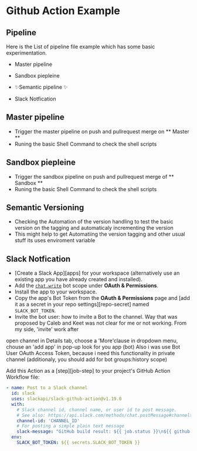 # Github Action Example

## Pipeline


Here is the List of pipeline file example which has some basic experimentation.

- Master pipeline
- Sandbox piepleine


- ✨Semantic pipeline ✨
- Slack Notfication

## Master pipeline

- Trigger the master pipeline on push and pullrequest merge on ** Master **
- Runing the basic Shell Command to check the shell scripts

## Sandbox piepleine

- Trigger the sandbox pipeline on push and pullrequest merge of ** Sandbox **
- Runing the basic Shell Command to check the shell scripts

## Semantic Versioning

- Checking the Automation of the version handling to test the basic version on the tagging and automaticaly incrementing the version
- This might help to get Automatiing the version tagging and other usual stuff its uses enviroment variable

## Slack Notfication

* [Create a Slack App][apps] for your workspace (alternatively use an existing app you have already created and installed).
* Add the [`chat.write`](https://api.slack.com/scopes/chat:write) bot scope under **OAuth & Permissions**.
* Install the app to your workspace.
* Copy the app's Bot Token from the **OAuth & Permissions** page and [add it as a secret in your repo settings][repo-secret] named `SLACK_BOT_TOKEN`.
* Invite the bot user: how to invite a Bot to the channel. Way that was proposed by Caleb and Keet was not clear for me or not working. From my side, 'invite' work after

open channel
in Details tab, choose a 'More'clause
in dropdown menu, chouse an 'add app'
in pop-up look for you app (bot)
Also i was use Bot User OAuth Access Token, because i need this functionality in private channel (additionaly, you should add for bot groups:history scope)

Add this Action as a [step][job-step] to your project's GitHub Action Workflow file:

```yaml
- name: Post to a Slack channel
  id: slack
  uses: slackapi/slack-github-action@v1.19.0
  with:
    # Slack channel id, channel name, or user id to post message.
    # See also: https://api.slack.com/methods/chat.postMessage#channels
    channel-id: 'CHANNEL_ID'
    # For posting a simple plain text message
    slack-message: "GitHub build result: ${{ job.status }}\n${{ github.event.pull_request.html_url || github.event.head_commit.url }}"
  env:
    SLACK_BOT_TOKEN: ${{ secrets.SLACK_BOT_TOKEN }}
